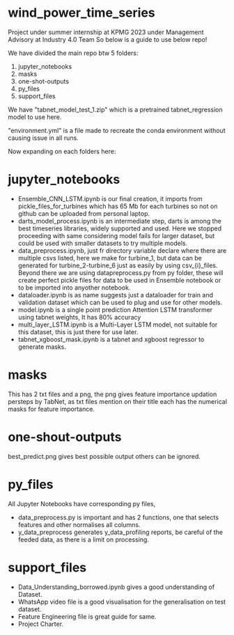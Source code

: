 # wind_power_time_series
Project under summer internship at KPMG 2023 under Management Advisory at Industry 4.0 Team
So below is a guide to use below repo!

We have divided the main repo btw 5 folders:
1. jupyter_notebooks
2. masks
3. one-shot-outputs
4. py_files
5. support_files

We have "tabnet_model_test_1.zip" which is a pretrained tabnet_regression model to use here.

"environment.yml" is a file made to recreate the conda environment without causing issue in all runs.

Now expanding on each folders here:

# jupyter_notebooks
* Ensemble_CNN_LSTM.ipynb is our final creation, it imports from pickle_files_for_turbines which has 65 Mb for each turbines so not on github can be uploaded from personal laptop.
* darts_model_process.ipynb is an intermediate step, darts is among the best timeseries libraries, widely supported and used. Here we stopped proceeding with same considering model fails for larger dataset, but could be used with smaller datasets to try multiple models.
* data_preprocess.ipynb, just fr directory variable declare where there are multiple csvs listed, here we make for turbine_1, but data can be generated for turbine_2-turbine_6 just as easily by using csv_{i}_files. Beyond there we are using datapreprocess.py from py folder, these will create perfect pickle files for data to be used in Ensemble notebook or to be imported into anyother notebook.
* dataloader.ipynb is as name suggests just a dataloader for train and validation dataset which can be used to plug and use for other models.
* model.ipynb is a single point prediction Attention LSTM transformer using tabnet weights, It has 80% accuracy
* multi_layer_LSTM.ipynb is a Multi-Layer LSTM model, not suitable for this dataset, this is just there for use later.
* tabnet_xgboost_mask.ipynb is a tabnet and xgboost regressor to generate masks.

# masks
This has 2 txt files and a png, the png gives feature importance updation persteps by TabNet, as txt files mention on their title each has the numerical masks for feature importance.

# one-shout-outputs
best_predict.png gives best possible output others can be ignored.

# py_files
All Jupyter Notebooks have corresponding py files,
* data_preprocess.py is important and has 2 functions, one that selects features and other normalises all columns.
* y_data_preprocess generates y_data_profiling reports, be careful of the feeded data, as there is a limit on processing.

# support_files
* Data_Understanding_borrowed.ipynb gives a good understanding of Dataset.
* WhatsApp video file is a good visualisation for the generalisation on test dataset.
* Feature Engineering file is great guide for same.
* Project Charter.

